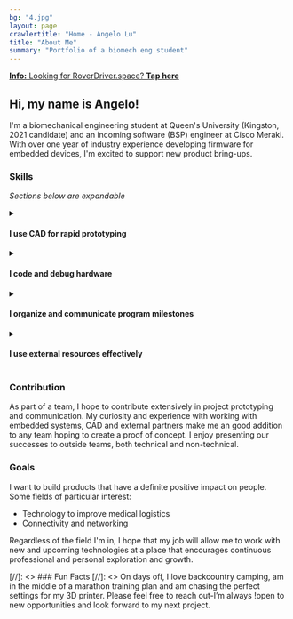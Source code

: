 ```yaml
---
bg: "4.jpg"
layout: page
crawlertitle: "Home - Angelo Lu"
title: "About Me"
summary: "Portfolio of a biomech eng student"
---
```

<div class="new-banner"><a href="https://roverdriver.space"><b>Info:</b> Looking for RoverDriver.space? <b>Tap here</b></a></div>

## Hi, my name is Angelo! 

I'm a biomechanical engineering student at Queen's University (Kingston, 2021 candidate) and an incoming software (BSP) engineer at Cisco Meraki. With over one year of industry experience developing firmware for embedded devices, I'm excited to support new product bring-ups.

### Skills

*Sections below are expandable*
<details>
  <summary markdown="1">
  
#### I use **CAD** for **rapid prototyping**
  </summary>
  <section markdown="1">
Turning doodles on scrap paper into something I can hold in my hands fills me with wonder and excitement. I have experience using CAD software, including Solid Edge, NX and Fusion 360, including animation and basic surfacing. I have some ANSYS experience (ADPL).

I'm especially interested in using FFF 3D printers for prototyping. A personal 3D printer has enabled me to take personal "making" to the next level. Through many projects, several of my own design, including enclosures, gears, decor and PPE (3D PPE Kingston), I understand how to design and optimize for the use of this technology and am mindful of its limitations.
</section>
</details>
<details>
  <summary markdown="1">
  
#### I **code** and **debug hardware**
  </summary>
  <section markdown="1">
Since learning Java, I've also worked with C++, C#, Python and Javascript at a proficient level. With my familiarity with Java, I was a passionate native Android developer for several years. With project experience using Javascript and JQuery, however, I'm now experimenting with React and PWAs that run on (almost) any device. 

I worked at Cisco Meraki on the hardware team doing Software Platform Engineering where I worked on embedded bootloaders and kernels for upcoming networking products. Seeing a new PCBA finally boot using a bootloader I’d built was hugely satisfying.

I was intimately involved in implementing various security technologies that relied on peripherals including trust anchors, so communication busses were of upmost interest. I validated SPI, UART, I2C and PCIe busses, among others, powering everything from Serial EEPROMs to PCIe ethernet controllers, both through internal (software) and external (electrical characteristics) means. Notably, I have experience using JTAG tools to debug Intel x86 processors in the server and mobile product families, certain ARM processors and Microchip FPGAs.
</section>
</details>
<details>
  <summary markdown="1">
  
#### I **organize** and **communicate** program milestones
  </summary>
  <section markdown="1">
I enjoy being involved in the planning and aggregation of team work because it increases my scope of understanding in product development. In established orgs, I have recognized and tested improvements to processes and technical systems, then presented these results to both technical and non-technical audiences.

Through design team and work experience, I have experience recording and communicating work using many tools, including Microsoft Teams, Atlassian tools (Jira, Confluence) for Agile and Git/Gerrit for CI.
</section>
</details>
<details>
  <summary markdown="1">
  
#### I use **external resources** effectively
  </summary>
  <section markdown="1">
When given a release goal, I'm able to communicate with engineers, manufacturing teams and vendors to ensure that our deliverables are fully specified and on track. I have experience escalating and working with external FAEs, sales and engineering teams to solve implementation problems while maintaining company confidentiality protocols. Through direct communication with overseas manufacturing teams, I have been able to deliver software that better aligns with their processes and fix problems with greater efficiency. I recognize the power of open source software and have contributed to the testing of community-maintained repositories.
</section>
</details>

### Contribution
As part of a team, I hope to contribute extensively in project prototyping and communication. My curiosity and experience with working with embedded systems, CAD and external partners make me an good addition to any team hoping to create a proof of concept. I enjoy presenting our successes to outside teams, both technical and non-technical.

### Goals
I want to build products that have a definite positive impact on people. Some fields of particular interest:
* Technology to improve medical logistics
* Connectivity and networking

Regardless of the field I'm in, I hope that my job will allow me to work with new and upcoming technologies at a place that encourages continuous professional and personal exploration and growth.

[//]: <> ### Fun Facts
[//]: <> On days off, I love backcountry camping, am in the middle of a marathon training plan and am chasing the perfect settings for my 3D printer. Please feel free to reach out-I’m always !open to new opportunities and look forward to my next project.